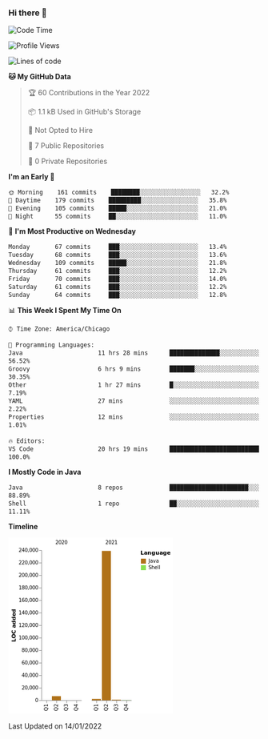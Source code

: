 ### Hi there 👋


<!--START_SECTION:waka-->
![Code Time](http://img.shields.io/badge/Code%20Time-1%2C967%20hrs%2057%20mins-blue)

![Profile Views](http://img.shields.io/badge/Profile%20Views-0-blue)

![Lines of code](https://img.shields.io/badge/From%20Hello%20World%20I%27ve%20Written-249%20Thousand%20lines%20of%20code-blue)

**🐱 My GitHub Data** 

> 🏆 60 Contributions in the Year 2022
 > 
> 📦 1.1 kB Used in GitHub's Storage 
 > 
> 🚫 Not Opted to Hire
 > 
> 📜 7 Public Repositories 
 > 
> 🔑 0 Private Repositories  
 > 
**I'm an Early 🐤** 

```text
🌞 Morning    161 commits    ████████░░░░░░░░░░░░░░░░░   32.2% 
🌆 Daytime    179 commits    █████████░░░░░░░░░░░░░░░░   35.8% 
🌃 Evening    105 commits    █████░░░░░░░░░░░░░░░░░░░░   21.0% 
🌙 Night      55 commits     ██░░░░░░░░░░░░░░░░░░░░░░░   11.0%

```
📅 **I'm Most Productive on Wednesday** 

```text
Monday       67 commits     ███░░░░░░░░░░░░░░░░░░░░░░   13.4% 
Tuesday      68 commits     ███░░░░░░░░░░░░░░░░░░░░░░   13.6% 
Wednesday    109 commits    █████░░░░░░░░░░░░░░░░░░░░   21.8% 
Thursday     61 commits     ███░░░░░░░░░░░░░░░░░░░░░░   12.2% 
Friday       70 commits     ███░░░░░░░░░░░░░░░░░░░░░░   14.0% 
Saturday     61 commits     ███░░░░░░░░░░░░░░░░░░░░░░   12.2% 
Sunday       64 commits     ███░░░░░░░░░░░░░░░░░░░░░░   12.8%

```


📊 **This Week I Spent My Time On** 

```text
⌚︎ Time Zone: America/Chicago

💬 Programming Languages: 
Java                     11 hrs 28 mins      ██████████████░░░░░░░░░░░   56.52% 
Groovy                   6 hrs 9 mins        ███████░░░░░░░░░░░░░░░░░░   30.35% 
Other                    1 hr 27 mins        █░░░░░░░░░░░░░░░░░░░░░░░░   7.19% 
YAML                     27 mins             ░░░░░░░░░░░░░░░░░░░░░░░░░   2.22% 
Properties               12 mins             ░░░░░░░░░░░░░░░░░░░░░░░░░   1.01%

🔥 Editors: 
VS Code                  20 hrs 19 mins      █████████████████████████   100.0%

```

**I Mostly Code in Java** 

```text
Java                     8 repos             ██████████████████████░░░   88.89% 
Shell                    1 repo              ██░░░░░░░░░░░░░░░░░░░░░░░   11.11%

```


**Timeline**

![Chart not found](https://raw.githubusercontent.com/powercasgamer/powercasgamer/master/charts/bar_graph.png) 


 Last Updated on 14/01/2022
<!--END_SECTION:waka-->
